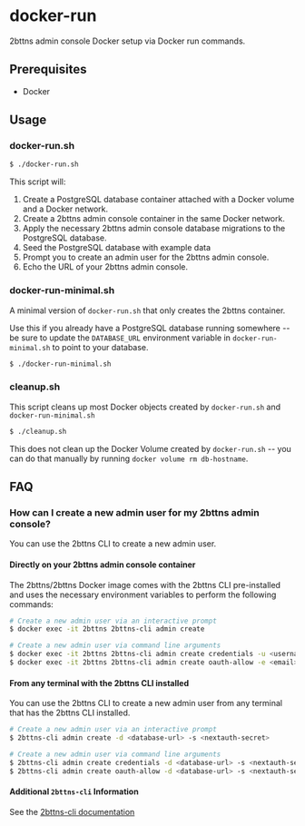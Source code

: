 # docker-run

2bttns admin console Docker setup via Docker run commands.

## Prerequisites

- Docker

## Usage

### docker-run.sh

```bash
$ ./docker-run.sh
```

This script will:

1. Create a PostgreSQL database container attached with a Docker volume and a Docker network.
2. Create a 2bttns admin console container in the same Docker network.
3. Apply the necessary 2bttns admin console database migrations to the PostgreSQL database.
4. Seed the PostgreSQL database with example data
5. Prompt you to create an admin user for the 2bttns admin console.
6. Echo the URL of your 2bttns admin console.

### docker-run-minimal.sh

A minimal version of `docker-run.sh` that only creates the 2bttns container.

Use this if you already have a PostgreSQL database running somewhere -- be sure to update the `DATABASE_URL` environment variable in `docker-run-minimal.sh` to point to your database.

```bash
$ ./docker-run-minimal.sh
```

### cleanup.sh

This script cleans up most Docker objects created by `docker-run.sh` and `docker-run-minimal.sh`

```bash
$ ./cleanup.sh
```

This does not clean up the Docker Volume created by `docker-run.sh` -- you can do that manually by running `docker volume rm db-hostname`.

## FAQ

### How can I create a new admin user for my 2bttns admin console?

You can use the 2bttns CLI to create a new admin user.

#### Directly on your 2bttns admin console container

The 2bttns/2bttns Docker image comes with the 2bttns CLI pre-installed and uses the necessary environment variables to perform the following commands:

```bash
# Create a new admin user via an interactive prompt
$ docker exec -it 2bttns 2bttns-cli admin create

# Create a new admin user via command line arguments
$ docker exec -it 2bttns 2bttns-cli admin create credentials -u <username> -p <password>
$ docker exec -it 2bttns 2bttns-cli admin create oauth-allow -e <email>
```

#### From any terminal with the 2bttns CLI installed

You can use the 2bttns CLI to create a new admin user from any terminal that has the 2bttns CLI installed.

```bash
# Create a new admin user via an interactive prompt
$ 2bttns-cli admin create -d <database-url> -s <nextauth-secret>

# Create a new admin user via command line arguments
$ 2bttns-cli admin create credentials -d <database-url> -s <nextauth-secret> -u <username> -p <password>
$ 2bttns-cli admin create oauth-allow -d <database-url> -s <nextauth-secret> -e <email>
```

#### Additional `2bttns-cli` Information

See the [2bttns-cli documentation](https://www.npmjs.com/package/@2bttns/2bttns-cli)
